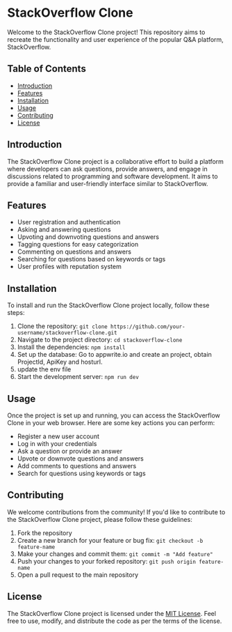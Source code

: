 # StackOverflow Clone

Welcome to the StackOverflow Clone project! This repository aims to recreate the functionality and user experience of the popular Q&A platform, StackOverflow.

## Table of Contents
- [Introduction](#introduction)
- [Features](#features)
- [Installation](#installation)
- [Usage](#usage)
- [Contributing](#contributing)
- [License](#license)

## Introduction
The StackOverflow Clone project is a collaborative effort to build a platform where developers can ask questions, provide answers, and engage in discussions related to programming and software development. It aims to provide a familiar and user-friendly interface similar to StackOverflow.

## Features
- User registration and authentication
- Asking and answering questions
- Upvoting and downvoting questions and answers
- Tagging questions for easy categorization
- Commenting on questions and answers
- Searching for questions based on keywords or tags
- User profiles with reputation system

## Installation
To install and run the StackOverflow Clone project locally, follow these steps:

1. Clone the repository: `git clone https://github.com/your-username/stackoverflow-clone.git`
2. Navigate to the project directory: `cd stackoverflow-clone`
3. Install the dependencies: `npm install`
4. Set up the database: Go to appwrite.io and create an project, obtain ProjectId, ApiKey and hosturl.
5. update the env file
6. Start the development server: `npm run dev`

## Usage
Once the project is set up and running, you can access the StackOverflow Clone in your web browser. Here are some key actions you can perform:

- Register a new user account
- Log in with your credentials
- Ask a question or provide an answer
- Upvote or downvote questions and answers
- Add comments to questions and answers
- Search for questions using keywords or tags

## Contributing
We welcome contributions from the community! If you'd like to contribute to the StackOverflow Clone project, please follow these guidelines:

1. Fork the repository
2. Create a new branch for your feature or bug fix: `git checkout -b feature-name`
3. Make your changes and commit them: `git commit -m "Add feature"`
4. Push your changes to your forked repository: `git push origin feature-name`
5. Open a pull request to the main repository

## License
The StackOverflow Clone project is licensed under the [MIT License](https://opensource.org/licenses/MIT). Feel free to use, modify, and distribute the code as per the terms of the license.
